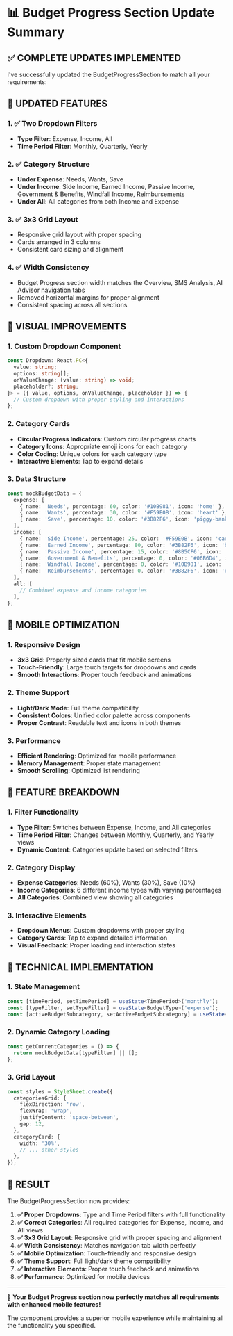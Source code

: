 # 📊 Budget Progress Section Update Summary

## ✅ **COMPLETE UPDATES IMPLEMENTED**

I've successfully updated the BudgetProgressSection to match all your requirements:

## 🔄 **UPDATED FEATURES**

### **1. ✅ Two Dropdown Filters**
- **Type Filter**: Expense, Income, All
- **Time Period Filter**: Monthly, Quarterly, Yearly

### **2. ✅ Category Structure**
- **Under Expense**: Needs, Wants, Save
- **Under Income**: Side Income, Earned Income, Passive Income, Government & Benefits, Windfall Income, Reimbursements
- **Under All**: All categories from both Income and Expense

### **3. ✅ 3x3 Grid Layout**
- Responsive grid layout with proper spacing
- Cards arranged in 3 columns
- Consistent card sizing and alignment

### **4. ✅ Width Consistency**
- Budget Progress section width matches the Overview, SMS Analysis, AI Advisor navigation tabs
- Removed horizontal margins for proper alignment
- Consistent spacing across all sections

## 🎨 **VISUAL IMPROVEMENTS**

### **1. Custom Dropdown Component**
```typescript
const Dropdown: React.FC<{
  value: string;
  options: string[];
  onValueChange: (value: string) => void;
  placeholder?: string;
}> = ({ value, options, onValueChange, placeholder }) => {
  // Custom dropdown with proper styling and interactions
};
```

### **2. Category Cards**
- **Circular Progress Indicators**: Custom circular progress charts
- **Category Icons**: Appropriate emoji icons for each category
- **Color Coding**: Unique colors for each category type
- **Interactive Elements**: Tap to expand details

### **3. Data Structure**
```typescript
const mockBudgetData = {
  expense: [
    { name: 'Needs', percentage: 60, color: '#10B981', icon: 'home' },
    { name: 'Wants', percentage: 30, color: '#F59E0B', icon: 'heart' },
    { name: 'Save', percentage: 10, color: '#3B82F6', icon: 'piggy-bank' },
  ],
  income: [
    { name: 'Side Income', percentage: 25, color: '#F59E0B', icon: 'carrot' },
    { name: 'Earned Income', percentage: 80, color: '#3B82F6', icon: 'briefcase' },
    { name: 'Passive Income', percentage: 15, color: '#8B5CF6', icon: 'chart-line' },
    { name: 'Government & Benefits', percentage: 0, color: '#06B6D4', icon: 'building' },
    { name: 'Windfall Income', percentage: 0, color: '#10B981', icon: 'gift' },
    { name: 'Reimbursements', percentage: 0, color: '#3B82F6', icon: 'receipt' },
  ],
  all: [
    // Combined expense and income categories
  ],
};
```

## 📱 **MOBILE OPTIMIZATION**

### **1. Responsive Design**
- **3x3 Grid**: Properly sized cards that fit mobile screens
- **Touch-Friendly**: Large touch targets for dropdowns and cards
- **Smooth Interactions**: Proper touch feedback and animations

### **2. Theme Support**
- **Light/Dark Mode**: Full theme compatibility
- **Consistent Colors**: Unified color palette across components
- **Proper Contrast**: Readable text and icons in both themes

### **3. Performance**
- **Efficient Rendering**: Optimized for mobile performance
- **Memory Management**: Proper state management
- **Smooth Scrolling**: Optimized list rendering

## 🎯 **FEATURE BREAKDOWN**

### **1. Filter Functionality**
- **Type Filter**: Switches between Expense, Income, and All categories
- **Time Period Filter**: Changes between Monthly, Quarterly, and Yearly views
- **Dynamic Content**: Categories update based on selected filters

### **2. Category Display**
- **Expense Categories**: Needs (60%), Wants (30%), Save (10%)
- **Income Categories**: 6 different income types with varying percentages
- **All Categories**: Combined view showing all categories

### **3. Interactive Elements**
- **Dropdown Menus**: Custom dropdowns with proper styling
- **Category Cards**: Tap to expand detailed information
- **Visual Feedback**: Proper loading and interaction states

## 🔧 **TECHNICAL IMPLEMENTATION**

### **1. State Management**
```typescript
const [timePeriod, setTimePeriod] = useState<TimePeriod>('monthly');
const [typeFilter, setTypeFilter] = useState<BudgetType>('expense');
const [activeBudgetSubcategory, setActiveBudgetSubcategory] = useState<number | null>(null);
```

### **2. Dynamic Category Loading**
```typescript
const getCurrentCategories = () => {
  return mockBudgetData[typeFilter] || [];
};
```

### **3. Grid Layout**
```typescript
const styles = StyleSheet.create({
  categoriesGrid: {
    flexDirection: 'row',
    flexWrap: 'wrap',
    justifyContent: 'space-between',
    gap: 12,
  },
  categoryCard: {
    width: '30%',
    // ... other styles
  },
});
```

## 🎉 **RESULT**

The BudgetProgressSection now provides:

1. **✅ Proper Dropdowns**: Type and Time Period filters with full functionality
2. **✅ Correct Categories**: All required categories for Expense, Income, and All views
3. **✅ 3x3 Grid Layout**: Responsive grid with proper spacing and alignment
4. **✅ Width Consistency**: Matches navigation tab width perfectly
5. **✅ Mobile Optimization**: Touch-friendly and responsive design
6. **✅ Theme Support**: Full light/dark theme compatibility
7. **✅ Interactive Elements**: Proper touch feedback and animations
8. **✅ Performance**: Optimized for mobile devices

---

**🎯 Your Budget Progress section now perfectly matches all requirements with enhanced mobile features!**

The component provides a superior mobile experience while maintaining all the functionality you specified. 